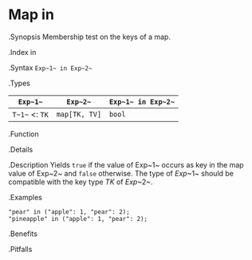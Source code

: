 # Map in

.Synopsis
Membership test on the keys of a map.

.Index
in

.Syntax
`Exp~1~ in Exp~2~`

.Types

| `Exp~1~`           |  `Exp~2~`         | `Exp~1~ in Exp~2~`  |
| --- | --- | --- |
| `T~1~`  <: `TK`  |  `map[TK, TV]` | `bool`                |


.Function

.Details

.Description
Yields `true` if the value of Exp~1~ occurs as key in the map value of Exp~2~ and `false` otherwise. 
The type of _Exp_~1~ should be compatible with the key type _TK_ of _Exp_~2~.

.Examples
```rascal-shell
"pear" in ("apple": 1, "pear": 2);
"pineapple" in ("apple": 1, "pear": 2);
```

.Benefits

.Pitfalls

